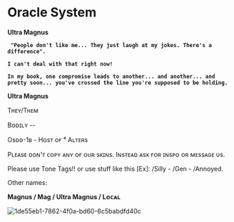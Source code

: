 # Oracle System
**Ultra Magnus**


**` "People don't like me... They just laugh at my jokes. There's a difference".`**

**`I can't deal with that right now!`**

**`In my book, one compromise leads to another... and another... and pretty soon... you've crossed the line you're supposed to be holding.`**

**Ultra Magnus**

Tʜᴇʏ/Tʜᴇᴍ

Bᴏᴅɪʟʏ --

Osᴅᴅ-1ʙ - Hᴏsᴛ ᴏғ ⁴ Aʟᴛᴇʀs

Pʟᴇᴀsᴇ ᴅᴏɴ'ᴛ ᴄᴏᴘʏ ᴀɴʏ ᴏғ ᴏᴜʀ sᴋɪɴs. Iɴsᴛᴇᴀᴅ ᴀsᴋ ғᴏʀ ɪɴsᴘᴏ ᴏʀ ᴍᴇssᴀɢᴇ ᴜs.

Please use Tone Tags!! or use stuff like this [Ex]: /Silly - /Gen - /Annoyed.

Other names:

**Magnus / Mag / Ultra Magnus / Lᴏᴄᴀʟ**






![1de55eb1-7862-4f0a-bd60-6c5babdfd40c](https://github.com/user-attachments/assets/5f6b6be4-c439-4a28-af0e-f679c9f0316e)






